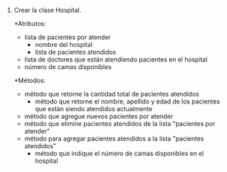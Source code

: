 
1. Crear la clase Hospital.
 
    *Atributos:
    
	- lista de pacientes por atender
        - nombre del hospital
        - lista de pacientes atendidos
	- lista de doctores que están atendiendo pacientes en el hospital
	- número de camas disponibles

    *Métodos:
	- método que retorne la cantidad total de pacientes atendidos
        - método que retorne el nombre, apellido y edad de los pacientes que están
         siendo atendidos actualmente
	- método que agregue nuevos pacientes por atender
	- método que elimine pacientes atendidos de la lista "pacientes por atender"
	- método para agregar pacientes atendidos a la lista "pacientes atendidos"
        - método que indique el número de camas disponibles en el hospital
